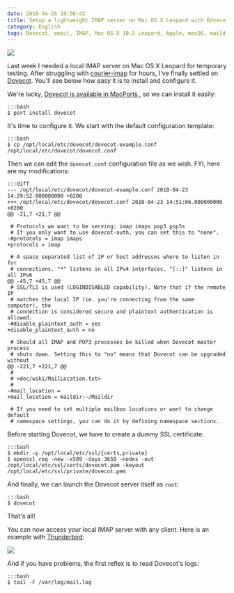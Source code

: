 ```yaml
---
date: 2010-04-26 19:56:42
title: Setup a lightweight IMAP server on Mac OS X Leopard with Dovecot
category: English
tags: Dovecot, email, IMAP, Mac OS X 10.5 Leopard, Apple, macOS, maildir, OpenSSL, SSL
---
```


![](/uploads/2010/dovecot-on-macosx.png)

Last week I needed a local IMAP server on Mac OS X Leopard for temporary
testing. After struggling with [courier-imap](https://www.courier-mta.org/imap/)
for hours, I've finally settled on [Dovecot](https://www.dovecot.org/). You'll
see below how easy it is to install and configure it.

We're lucky, [Dovecot is available in MacPorts
](https://www.macports.org/ports.php?by=name&substr=dovecot), so we can install
it easily:

    :::bash
    $ port install dovecot

It's time to configure it. We start with the default configuration template:

    :::bash
    $ cp /opt/local/etc/dovecot/dovecot-example.conf /opt/local/etc/dovecot/dovecot.conf

Then we can edit the `dovecot.conf` configuration file as we wish. FYI, here
are my modifications:

    :::diff
    --- /opt/local/etc/dovecot/dovecot-example.conf	2010-04-23 14:29:52.000000000 +0200
    +++ /opt/local/etc/dovecot/dovecot.conf	2010-04-23 14:51:06.000000000 +0200
    @@ -21,7 +21,7 @@

     # Protocols we want to be serving: imap imaps pop3 pop3s
     # If you only want to use dovecot-auth, you can set this to "none".
    -#protocols = imap imaps
    +protocols = imap

     # A space separated list of IP or host addresses where to listen in for
     # connections. "*" listens in all IPv4 interfaces. "[::]" listens in all IPv6
    @@ -45,7 +45,7 @@
     # SSL/TLS is used (LOGINDISABLED capability). Note that if the remote IP
     # matches the local IP (ie. you're connecting from the same computer), the
     # connection is considered secure and plaintext authentication is allowed.
    -#disable_plaintext_auth = yes
    +disable_plaintext_auth = no

     # Should all IMAP and POP3 processes be killed when Dovecot master process
     # shuts down. Setting this to "no" means that Dovecot can be upgraded without
    @@ -221,7 +221,7 @@
     #
     # <doc/wiki/MailLocation.txt>
     #
    -#mail_location =
    +mail_location = maildir:~/Maildir

     # If you need to set multiple mailbox locations or want to change default
     # namespace settings, you can do it by defining namespace sections.

Before starting Dovecot, we have to create a dummy SSL certificate:

    :::bash
    $ mkdir -p /opt/local/etc/ssl/{certs,private}
    $ openssl req -new -x509 -days 3650 -nodes -out /opt/local/etc/ssl/certs/dovecot.pem -keyout /opt/local/etc/ssl/private/dovecot.pem

And finally, we can launch the Dovecot server itself as `root`:

    :::bash
    $ dovecot

That's all!

You can now access your local IMAP server with any client. Here is an example
with [Thunderbird](https://www.mozillamessaging.com/thunderbird/):

![](/uploads/2010/thunderbird-macosx-local-imap-server-config.png)

And if you have problems, the first reflex is to read Dovecot's logs:

    :::bash
    $ tail -F /var/log/mail.log

